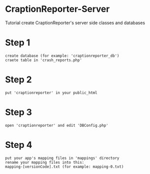 # CraptionReporter-Server
Tutorial create CraptionReporter's server side classes and databases

# Step 1
```
create database (for example: 'craptionreporter_db')
craete table in 'crash_reports.php'
```

# Step 2
```
put 'craptionreporter' in your public_html
```

# Step 3
```
open 'craptionreporter' and edit 'DBConfig.php'
```

# Step 4
```
put your app's mapping files in 'mappings' directory
rename your mapping files into this:
mapping-[versionCode].txt (for example: mapping-0.txt)
```
